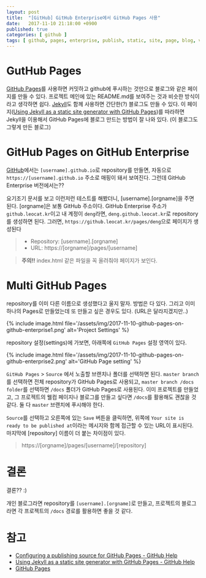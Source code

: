 ```yaml
---
layout: post
title:  "[GitHub] GitHub Enterprise에서 GitHub Pages 사용"
date:   2017-11-10 21:18:00 +0900
published: true
categories: [ github ]
tags: [ github, pages, enterprise, publish, static, site, page, blog, version control ]
---
```


# GutHub Pages

[GitHub Pages](https://pages.github.com/)를 사용하면 커밋하고 github에 푸시하는 것만으로 블로그와 같은 페이지를 만들 수 있다. 프로젝트 메인에 있는 README.md를 보여주는 것과 비슷한 방식이라고 생각하면 쉽다. [Jekyll](https://jekyllrb.com/)도 함께 사용하면 간단한(?) 블로그도 만들 수 있다. 이 페이지([Using Jekyll as a static site generator with GitHub Pages](https://help.github.com/articles/using-jekyll-as-a-static-site-generator-with-github-pages/))를 따라하면 Jekyll을 이용해서 GitHub Pages에 블로그 만드는 방법이 잘 나와 있다. (이 블로그도 그렇게 만든 블로그)


# GitHub Pages on GitHub Enterprise

[GitHub](https://github.com/)에서는 `[username].github.io`로 repository를 만들면, 자동으로 `https://[username].github.io` 주소로 매핑이 돼서 보여진다. 그런데 GitHub Enterprise 버전에서는??

요기조기 문서를 보고 이런저런 테스트를 해봤더니, [username].[orgname]을 주면 된다. [orgname]은 보통 GitHub 주소이다. GitHub Enterprise 주소가 `github.leocat.kr`이고 내 계정이 `deng`라면, `deng.github.leocat.kr`로 repository를 생성하면 된다. 그러면, `https://github.leocat.kr/pages/deng`으로 페이지가 생성된다

> - Repository: [username].[orgname]
> - URL: https://[orgname]/pages/[username]

> **주의!!**
> index.html 같은 파일을 꼭 올려줘야 페이지가 보인다.


# Multi GitHub Pages

repository를 이미 다른 이름으로 생성했다고 울지 말자. 방법은 다 있다. 그리고 이미 하나의 Pages로 만들었는데 또 만들고 싶은 경우도 있다. (URL은 달라지겠지만..)

{% include image.html file='/assets/img/2017-11-10-github-pages-on-github-enterprise1.png' alt='Project Settings' %}

repository 설정(settings)에 가보면, 아래쪽에 `GitHub Pages` 설정 영역이 있다.

{% include image.html file='/assets/img/2017-11-10-github-pages-on-github-enterprise2.png' alt='GitHub Page setting' %}

`GitHub Pages` > `Source` 에서 노출할 브랜치나 폴더를 선택하면 된다. `master branch`를 선택하면 전체 repository가 GitHub Pages로 사용되고, `master branch /docs folder`를 선택하면 `/docs` 폴더가 GitHub Pages로 사용된다. 이미 프로젝트를 만들었고, 그 프로젝트의 웰컴 페이지나 블로그를 만들고 싶다면 `/docs`를 활용해도 괜찮을 것 같다. 둘 다 `master` 브랜치에 푸시해야 한다.

`Source`를 선택하고 오른쪽에 있는 `Save` 버튼을 클릭하면, 위쪽에 `Your site is ready to be published at`이라는 메시지와 함께 접근할 수 있는 URL이 표시된다. 마지막에 [repository] 이름이 더 붙는 차이점이 있다.

> https://[orgname]/pages/[username]/[repository]


# 결론

결론?? :)

개인 블로그라면 repository를 `[username].[orgname]`로 만들고, 프로젝트의 블로그라면 각 프로젝트의 `/docs` 경로를 활용하면 좋을 것 같다.


# 참고

- [Configuring a publishing source for GitHub Pages - GitHub Help](https://help.github.com/enterprise/2.10/user/articles/configuring-a-publishing-source-for-github-pages/)
- [Using Jekyll as a static site generator with GitHub Pages - GitHub Help](https://help.github.com/articles/using-jekyll-as-a-static-site-generator-with-github-pages/)
- [GitHub Pages](https://pages.github.com/)
